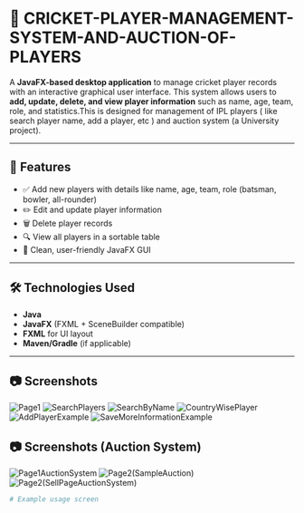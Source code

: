 # 🏏 CRICKET-PLAYER-MANAGEMENT-SYSTEM-AND-AUCTION-OF-PLAYERS

A **JavaFX-based desktop application** to manage cricket player records with an interactive graphical user interface. This system allows users to **add, update, delete, and view player information** such as name, age, team, role, and statistics.This is designed for management of IPL players ( like search player name, add a player, etc )  and auction system (a University project).

---

## 🚀 Features

- ✅ Add new players with details like name, age, team, role (batsman, bowler, all-rounder)
- ✏️ Edit and update player information
- 🗑️ Delete player records
- 🔍 View all players in a sortable table
- 🎨 Clean, user-friendly JavaFX GUI

---

## 🛠️ Technologies Used

- **Java**
- **JavaFX** (FXML + SceneBuilder compatible)
- **FXML** for UI layout
- **Maven/Gradle** (if applicable)

---

## 📷 Screenshots

![Page1](https://github.com/user-attachments/assets/ddaf0947-b5ae-450a-896d-df73d4831337)
![SearchPlayers](https://github.com/user-attachments/assets/e09bff20-eff8-404e-851f-cc14c18c6686)
![SearchByName](https://github.com/user-attachments/assets/2a0532f5-cd8a-44f6-9acd-cbd2945e2a35)
![CountryWisePlayer](https://github.com/user-attachments/assets/9e4dff04-941c-46e6-ad64-bb1c0e0d4b3c)
![AddPlayerExample](https://github.com/user-attachments/assets/543e4e24-c30f-48df-84d0-299f57fe66bb)
![SaveMoreInformationExample](https://github.com/user-attachments/assets/aa4d85ef-03c2-4183-804d-c4dfb0139a56)


## 📷 Screenshots (Auction System)

![Page1AuctionSystem](https://github.com/user-attachments/assets/9530acf3-0b76-46f5-b5de-edc08ab33729)
![Page2(SampleAuction)](https://github.com/user-attachments/assets/0c564df3-38d9-4ba6-b812-63e4670f649d)
![Page2(SellPageAuctionSystem)](https://github.com/user-attachments/assets/5411ccce-a19d-48bf-baf6-3e49aa7ba1b9)


```bash
# Example usage screen
